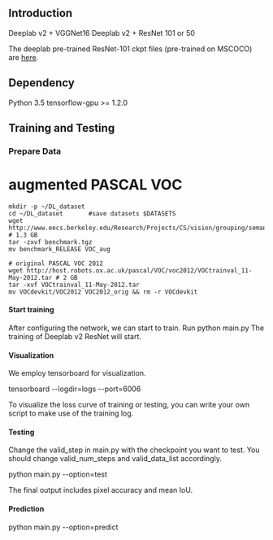 ## Introduction  

Deeplab v2 + VGGNet16
Deeplab v2 + ResNet 101 or 50


The deeplab pre-trained ResNet-101 ckpt files (pre-trained on MSCOCO) are [here](https://drive.google.com/drive/folders/0B_rootXHuswsZ0E4Mjh1ZU5xZVU).

## Dependency
Python 3.5
tensorflow-gpu >= 1.2.0

## Training and Testing

### Prepare Data
# augmented PASCAL VOC
```
mkdir -p ~/DL_dataset
cd ~/DL_dataset       #save datasets $DATASETS
wget http://www.eecs.berkeley.edu/Research/Projects/CS/vision/grouping/semantic_contours/benchmark.tgz # 1.3 GB
tar -zxvf benchmark.tgz
mv benchmark_RELEASE VOC_aug

# original PASCAL VOC 2012
wget http://host.robots.ox.ac.uk/pascal/VOC/voc2012/VOCtrainval_11-May-2012.tar # 2 GB
tar -xvf VOCtrainval_11-May-2012.tar
mv VOCdevkit/VOC2012 VOC2012_orig && rm -r VOCdevkit
```

#### Start training

After configuring the network, we can start to train. Run
python main.py
The training of Deeplab v2 ResNet will start.

#### Visualization

We employ tensorboard for visualization.

tensorboard --logdir=logs --port=6006

To visualize the loss curve of training or testing, you can write your own script to make use of the training log.

#### Testing

Change the valid_step in main.py with the checkpoint you want to test. 
You should change valid_num_steps and valid_data_list accordingly. 

python main.py --option=test

The final output includes pixel accuracy and mean IoU.

#### Prediction


python main.py --option=predict
